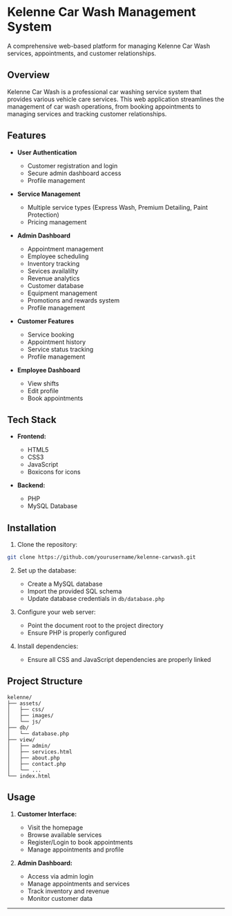 
# Kelenne Car Wash Management System

A comprehensive web-based platform for managing Kelenne Car Wash services, appointments, and customer relationships.

## Overview

Kelenne Car Wash is a professional car washing service system that provides various vehicle care services. This web application streamlines the management of car wash operations, from booking appointments to managing services and tracking customer relationships.

## Features

- **User Authentication**
  - Customer registration and login
  - Secure admin dashboard access
  - Profile management

- **Service Management**
  - Multiple service types (Express Wash, Premium Detailing, Paint Protection)
  - Pricing management


- **Admin Dashboard**
  - Appointment management
  - Employee scheduling
  - Inventory tracking
  - Sevices availalilty
  - Revenue analytics
  - Customer database
  - Equipment management
  - Promotions and rewards system
  - Profile management
    
- **Customer Features**
  - Service booking
  - Appointment history
  - Service status tracking
  - Profile management
  
- **Employee Dashboard**
  - View shifts
  - Edit profile
  - Book appointments

## Tech Stack

- **Frontend:**
  - HTML5
  - CSS3
  - JavaScript
  - Boxicons for icons

- **Backend:**
  - PHP
  - MySQL Database

## Installation

1. Clone the repository:
```bash
git clone https://github.com/yourusername/kelenne-carwash.git
```

2. Set up the database:
   - Create a MySQL database
   - Import the provided SQL schema
   - Update database credentials in `db/database.php`

3. Configure your web server:
   - Point the document root to the project directory
   - Ensure PHP is properly configured

4. Install dependencies:
   - Ensure all CSS and JavaScript dependencies are properly linked

## Project Structure

```
kelenne/
├── assets/
│   ├── css/
│   ├── images/
│   └── js/
├── db/
│   └── database.php
├── view/
│   ├── admin/
│   ├── services.html
│   ├── about.php
│   ├── contact.php
│   └── ...
└── index.html
```

## Usage

1. **Customer Interface:**
   - Visit the homepage
   - Browse available services
   - Register/Login to book appointments
   - Manage appointments and profile

2. **Admin Dashboard:**
   - Access via admin login
   - Manage appointments and services
   - Track inventory and revenue
   - Monitor customer data


---
